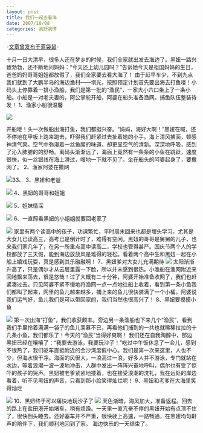 ```yaml
---
layout: post
title: 我们一起去看海
date: 2007/10/08
categories: 我抒我情
---
```


-[文章曾发布于蓝袋鼠](http://landaishu.hi2net.com/home/blog_read.asp?id=4175&blogid=41621)-



 十月一日大清早，很多人还在梦乡的时候，我们全家就出发去海边了。黑妞一路兴致勃勃，还不断地问妈妈：“今天还上幼儿园吗？”告诉她今天是祖国妈妈的生日，爸爸妈妈哥哥姐姐都放假了，我们全家要去看大海了！
 由于赶早车少，不到九点我们就到了大鹏半岛的海边渔村——坝光，按照预定计划首先要出海去打鱼喽！小码头上停靠着一排小渔船，我们是第一批的“渔民”，一家大小六口坐上了一条小船。小船是一对老夫妻的，阿公掌舵开船，阿婆在船头准备渔网。捕鱼队伍整装待发！
1、渔家小船很温馨

![](http://heiniuniu-static.wusisu.com/heiniuniu_uploads/upload2007a/2007108103846648.jpg)

 开船喽！头一次做船出海打鱼，我们都挺兴奋。“妈妈，海好大啊！”黑妞在喊，还不停地在甲板上跑来跑去，吓得我们赶紧过去扯着她的小手。海上清风拂面，顿感神清气爽。空气中弥漫着一丝鱼腥的味道，却更显空气的清新。深深地呼吸，感到了沁入肺腑的的舒畅。离码头渐渐远了，海面上竟然有一条条的小鱼在跳跃，速度很快，似一丝银线在海上滑过，嗖地一下就不见了。坐在船头的阿婆起身了，要撒网了。
2、渔家阿婆在撒网

![](http://heiniuniu-static.wusisu.com/heiniuniu_uploads/upload2007a/2007108111227545.jpg)33、
3、黑妞和老爸

![](http://heiniuniu-static.wusisu.com/heiniuniu_uploads/upload2007a/2007108112156376.jpg)
4、黑妞的哥哥和姐姐

![](http://heiniuniu-static.wusisu.com/heiniuniu_uploads/upload2007a/2007108112440315.jpg)
5、姐妹情深

![](http://heiniuniu-static.wusisu.com/heiniuniu_uploads/upload2007a/200710811272367.jpg)
6、一直照看黑妞的小姐姐就要回老家了

![](http://heiniuniu-static.wusisu.com/heiniuniu_uploads/upload2007a/2007108113351192.jpg)
 家里有两个读高中的孩子，功课繁忙，平时周末回来也都是埋头学习，尤其是大女儿已读高三，高考已是倒计时了，难得有空闲。黑妞的哥哥是舅舅的儿子，也来我们家几年了，在另一所重点高中读高二，学校也管得甚严。国庆节两个人的学校都放了三天假，能到海边放放风是难得的轻松。看着两个高中生和黑妞一起在小船上嬉戏玩耍，真是感到其乐融融啊！
7、黑妞爹对大女儿充满期待
![](http://heiniuniu-static.wusisu.com/heiniuniu_uploads/upload2007a/200710812212278.jpg)
 太阳渐渐升高了，只是偶尔才从云层里露一下脸，所以并未感到很热。小渔船在渔网附近来回地飘来荡去，很是悠哉！过了大概有二十分钟，阿婆开始准备收网了，我们也赶紧凑过去。只见阿婆不紧不慢地将渔网一点一点地往船上收着，看到第一条小鱼我们都叫了起来，网里的鱼儿越来越多，捕上来的鱼儿很快装满了一个小桶。阿婆说我们运气好，鱼儿我们是可以带回家的，我们当然也很高兴了！
8、黑妞要摸摸小鱼

![](http://heiniuniu-static.wusisu.com/heiniuniu_uploads/upload2007a/2007108121346494.jpg)
 第一次出海“打鱼”，我们收获颇丰。旁边另一条渔船也下来几个“渔民”，看到我们手里拎着满满一袋子的鱼儿羡慕不已，再看他们捕到的一共也就稀稀拉拉的十几条小鱼，我们都乐了！今天的“渔民”当得好爽啊！
 我们还在自我陶醉中，那边黑妞已经在嚷嚷了：“我要去游泳，我要玩沙子！”吃过中午饭休息了一会儿，感到不很热了，我们驱车直抵附近的金沙湾度假中心。我们是第一次来这里，人也不少，但海水很干净。海面的风很大，一浪高过一浪，好多人并不游泳，专门就站在水边，等着浪潮一波一波地冲击，人群中发出一阵阵兴奋地呼叫，偶尔也有受了惊吓的孩子的哭声。黑妞被老爹紧紧地搂着，也在接受浪潮的洗礼，我在远处的岸边看着，听不见黑妞的声音，只看到那小脸笑得灿烂呢！
9、黑妞和老爹在大海里笑得灿烂

![](http://heiniuniu-static.wusisu.com/heiniuniu_uploads/upload2007a/2007108124610631.jpg)
10、黑妞终于可以痛快地玩沙子了
![](http://heiniuniu-static.wusisu.com/heiniuniu_uploads/upload2007a/2007108124950155.jpg)
 天色渐暗，海风加大，准备返程。回去的路上在盐田港开始堵车，稍有烦躁。一天里一直亢奋不停的黑妞开始有点顶不住了，很快倒头睡去。还好塞车并不严重，很快驶上高速，一路畅通，在黑妞均匀鼾声的陪伴下，我们顺利地回到了家。
 海边快乐的一天结束了。